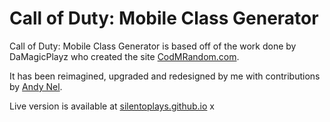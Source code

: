 # Call of Duty: Mobile Class Generator
Call of Duty: Mobile Class Generator is based off of the work done by DaMagicPlayz who created the site [CodMRandom.com](http://codmrandom.com/).

It has been reimagined, upgraded and redesigned by me with contributions by [Andy Nel](https://github.com/andynel).

Live version is available at [silentoplays.github.io](https://andynel.github.io/)
x